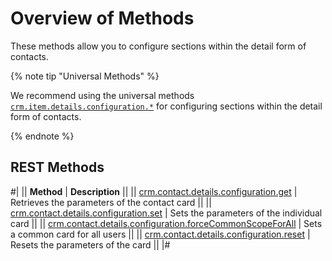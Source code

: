 # Overview of Methods

These methods allow you to configure sections within the detail form of contacts.

{% note tip "Universal Methods" %}

We recommend using the universal methods [`crm.item.details.configuration.*`](../../universal/item-details-configuration/index.md) for configuring sections within the detail form of contacts.

{% endnote %}

## REST Methods

#| 
|| **Method** | **Description** ||
|| [crm.contact.details.configuration.get](./crm-contact-details-configuration-get.md) | Retrieves the parameters of the contact card  ||
|| [crm.contact.details.configuration.set](./crm-contact-details-configuration-set.md) | Sets the parameters of the individual card  ||
|| [crm.contact.details.configuration.forceCommonScopeForAll](./crm-contact-details-configuration-force-common-scope-for-all.md) | Sets a common card for all users  ||
|| [crm.contact.details.configuration.reset](./crm-contact-details-configuration-reset.md) | Resets the parameters of the card  ||
|#